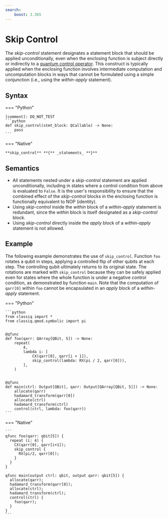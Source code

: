 ```yaml
---
search:
    boost: 3.365
---
```


# Skip Control

The _skip-control_ statement designates a statement block that should be applied
unconditionally, even when the enclosing function is subject directly or
indirectly to a [quantum control operator](https://docs.classiq.io/latest/qmod-reference/language-reference/statements/control/).
This construct is typically applied when the enclosing function involves
intermediate computation and uncomputation blocks in ways that cannot be
formulated using a simple conjunction (i.e., using the _within-apply_ statement).

## Syntax

=== "Python"

    [comment]: DO_NOT_TEST
    ```python
    def skip_control(stmt_block: QCallable) -> None:
        pass
    ```

=== "Native"

    **skip_control** **{** _statements_ **}**

## Semantics

-   All statements nested under a _skip-control_ statement are applied
    unconditionally, including in states where a control condition from above is
    evaluated to `False`. It is the user's responsibility to ensure that the
    combined effect of the _skip-control_ blocks in the enclosing function is
    functionally equivalent to NOP (identity).
-   Using _skip-control_ inside the _within_ block of a _within-apply_ statement
    is redundant, since the _within_ block is itself designated as a
    _skip-control_ block.
-   Using _skip-control_ directly inside the _apply_ block of a _within-apply_
    statement is not allowed.

## Example

The following example demonstrates the use of `skip_control`. Function `foo`
rotates a qubit in steps, applying a controlled flip of other qubits at each
step. The controlling qubit ultimately returns to its original state. The
rotations are marked with `skip_control` because they can be safely applied even
for states where the whole function is under a negative control condition, as
demonstrated by function `main`.
Note that the computation of `qarr[0]` within `foo` cannot be encapsulated in an
_apply_ block of a _within-apply_ statement.

=== "Python"

    ```python
    from classiq import *
    from classiq.qmod.symbolic import pi


    @qfunc
    def foo(qarr: QArray[QBit, 5]) -> None:
        repeat(
            4,
            lambda i: [
                CX(qarr[0], qarr[i + 1]),
                skip_control(lambda: RX(pi / 2, qarr[0])),
            ],
        )


    @qfunc
    def main(ctrl: Output[QBit], qarr: Output[QArray[QBit, 5]]) -> None:
        allocate(qarr)
        hadamard_transform(qarr[0])
        allocate(ctrl)
        hadamard_transform(ctrl)
        control(ctrl, lambda: foo(qarr))
    ```

=== "Native"

    ```
    qfunc foo(qarr: qbit[5]) {
      repeat (i: 4) {
        CX(qarr[0], qarr[i+1]);
        skip_control {
          RX(pi/2, qarr[0]);
        }
      }
    }

    qfunc main(output ctrl: qbit, output qarr: qbit[5]) {
      allocate(qarr);
      hadamard_transform(qarr[0]);
      allocate(ctrl);
      hadamard_transform(ctrl);
      control(ctrl) {
        foo(qarr);
      }
    }
    ```
